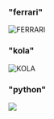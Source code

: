### "ferrari"
<img src = "https://carconfigurator.ferrari.com/assets/cars/portofinom/packages/default/car-ferrari-portofino-m_splash.jpg" alt = "FERRARI">

### "kola"
<img src = "https://static.educalingo.com/img/tr/800/kola.jpg" alt = "KOLA">

### "python"
<img src = "https://mona.media/wp-content/uploads/2021/08/python.png">